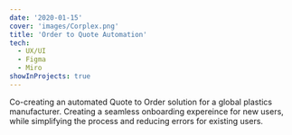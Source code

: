 ```yaml
---
date: '2020-01-15'
cover: 'images/Corplex.png'
title: 'Order to Quote Automation'
tech:
  - UX/UI
  - Figma
  - Miro
showInProjects: true
---
```


Co-creating an automated Quote to Order solution for a global plastics manufacturer. Creating a seamless onboarding expereince for new users, while simplifying the process and reducing errors for existing users.
